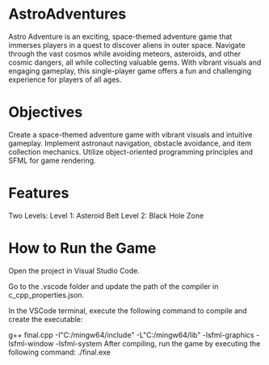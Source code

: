 # AstroAdventures
Astro Adventure is an exciting, space-themed adventure game that immerses players in a quest to discover aliens in outer space. Navigate through the vast cosmos while avoiding meteors, asteroids, and other cosmic dangers, all while collecting valuable gems. With vibrant visuals and engaging gameplay, this single-player game offers a fun and challenging experience for players of all ages.

# Objectives
Create a space-themed adventure game with vibrant visuals and intuitive gameplay.
Implement astronaut navigation, obstacle avoidance, and item collection mechanics.
Utilize object-oriented programming principles and SFML for game rendering.

# Features
Two Levels:
Level 1: Asteroid Belt
Level 2: Black Hole Zone


# How to Run the Game
Open the project in Visual Studio Code.

Go to the .vscode folder and update the path of the compiler in c_cpp_properties.json.

In the VSCode terminal, execute the following command to compile and create the executable:

g++ final.cpp -I"C:/mingw64/include" -L"C:/mingw64/lib" -lsfml-graphics -lsfml-window -lsfml-system
After compiling, run the game by executing the following command:
./final.exe
